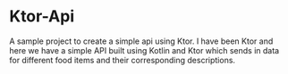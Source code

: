 # Ktor-Api
A sample project to create a simple api using Ktor.
I have been Ktor and here we have a simple API built using Kotlin and Ktor which sends in data for different food items and their corresponding descriptions.
